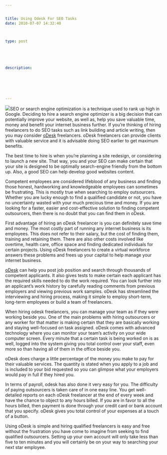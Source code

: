 ```yaml
---


title: Using Odesk For SEO Tasks
date: 2010-07-07 14:32:40



type: post





description:






---
```

![](/assets/wpknock-odesk-logo-300x244.jpg)SEO or search engine
optimization is a technique used to rank up high in Google. Deciding to
hire a search engine optimizer is a big decision that can potentially
improve your website, as well as, help you save valuable time, money and
benefit your internet business further. If you’re thinking of hiring
freelancers to do SEO tasks such as link building and article writing,
then you may consider [oDesk](http://www.odesk.com/) freelancers. oDesk freelancers can provide clients with valuable service and it is advisable doing SEO earlier to get maximum benefits.

The best time to hire is when you’re planning a site redesign, or
considering to launch a new site. That way, you and your SEO can make
certain that your site is designed to be optimally search-engine
friendly from the bottom up. Also, a good SEO can help develop good
websites content.

Competent employees are considered lifeblood of any business and finding
those honest, hardworking and knowledgeable employees can sometimes be
frustrating. This is mostly true when searching to employ outsourcers.
Whether you are lucky enough to find a qualified candidate or not, you
have no uncertainty wasted with your much precious time and money. If
you are looking for a faster, easier and cost-effective solution to
finding competent outsourcers, then there is no doubt that you can find
them in oDesk.

First advantage of hiring an oDesk freelancer is you can definitely save
time and money. The most costly part of running any internet business is
its employees. This does not refer to their salary, but the cost of
finding them, training and retaining them. There are also other costs
involved like overtime, health care, office space and finding dedicated
individuals for certain projects. Using oDesk freelancers to create a
virtual workforce answers these problems and frees up your capital to
help manage your internet business.

[oDesk](http://en.wikipedia.org/wiki/ODesk) can help you post job position and search through thousands of competent applicants. It also gives tests to make certain each applicant has the required skills needed to do the work required. You can look further into an applicant’s work history by carefully reading comments from previous employers and viewing previous work samples. oDesk has streamlined the interviewing and hiring process, making it simple to employ short-term, long-term employees or build a team of freelancers.

When hiring odesk freelancers, you can manage your team as if they were
working beside you. One of the main problems with hiring outsourcers or
any worker for that matter is making certain that they are basically
working and staying well-focused on task assigned. oDesk comes with
advanced technology where you can monitor your team’s activity on your
wide computer screen. Every minute that a certain task is being worked
on is as well, logged into the system giving you total control over your
staff, even more so than having all of them in the office beside you.

oDesk does charge a little percentage of the money you make to pay for
their valuable services. The quantity is stated when you apply to a job
and is included to your bid requested so you can glimpse what your
employers would pay in full if they hired you.

In terms of payroll, odesk has also done it very easy for you. The
difficulty of paying outsourcers is taken care of in one easy line. You
get well-detailed reports on each oDesk freelancer at the end of every
week and have the chance to object to any hours billed. If you are in
favor to all the hours billed, then payment is done through your credit
card or bank account that you specify. oDesk gives you total control of
your expenses at a touch of a button.

Using oDesk is simple and hiring qualified freelancers is easy and free
without the frustration you have come to imagine from seeking to find
qualified outsourcers. Setting up your own account will only take less
than five to ten minutes and you will certainly be on your way to
searching your next star employee.
